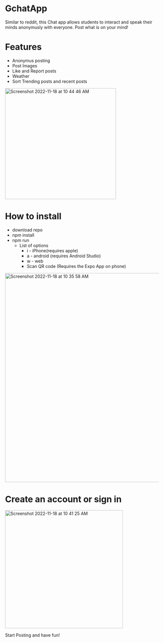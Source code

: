 # GchatApp
Similar to reddit, this Chat app allows students to interact and speak their minds anonymusly with everyone. Post what is on your mind!


# Features
- Anonymus posting
- Post Images
- Like and Report posts
- Weather
- Sort Trending posts and recent posts
<img width="363" alt="Screenshot 2022-11-18 at 10 44 46 AM" src="https://user-images.githubusercontent.com/92331762/202744389-b236474d-ef6b-44a9-ad0e-5c441422d79a.png">


# How to install
- download repo
- npm install
- npm run
  - List of options
    - i - iPhone(requires apple)
    - a - android (requires Android Studio)
    - w - web
    - Scan QR code (Requires the Expo App on phone)
<img width="684" alt="Screenshot 2022-11-18 at 10 35 58 AM" src="https://user-images.githubusercontent.com/92331762/202742988-4bb30f76-c8aa-4e64-8572-e14561d15228.png">

# Create an account or sign in

<img width="386" alt="Screenshot 2022-11-18 at 10 41 25 AM" src="https://user-images.githubusercontent.com/92331762/202743861-de5800a3-ac18-4f86-b173-cf4057d07035.png">

Start Posting and have fun!

